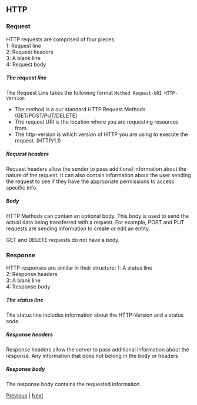 ## HTTP

### Request

HTTP requests are comprised of four pieces:  
1: Request line  
2: Request headers  
3: A blank line  
4: Request body  

##### The request line
The Request Line takes the following format `Method Request-URI HTTP-Version`
* The method is a our standard HTTP Request Methods (GET/POST/PUT/DELETE)  
* The request URI is the location where you are requesting resources from.  
* The http-version is which version of HTTP you are using to execute the request. (HTTP/1.1)

##### Request headers
Request headers allow the sender to pass additional information about the nature of the request. It can also contain information about the user sending the request to see if they have the appropriate permissions to access specific info.

##### Body
HTTP Methods can contain an optional body. This body is used to send the actual data being transferred with a request. For example, POST and PUT requests are sending information to create or edit an entity.

GET and DELETE requests do not have a body.

### Response
HTTP responses are similar in their structure:
1: A status line  
2: Response headers  
3: A blank line  
4: Response body  

##### The status line  
The status line includes information about the HTTP-Version and a status code.  

##### Response headers  
Response headers allow the server to pass additional information about the response. Any information that does not belong in the body or headers

##### Response body  
The response body contains the requested information.

[Previous](README.md) | [Next](spring_mvc_review.md)
